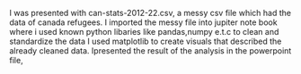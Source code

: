 I was presented with can-stats-2012-22.csv, a messy csv file which had the data of canada refugees.
I imported the messy file into jupiter note book where i used known python libaries like pandas,numpy e.t.c to clean and standardize the data 
I used matplotlib to create visuals that described the already cleaned data.
Ipresented the result of the analysis in the powerpoint file,
